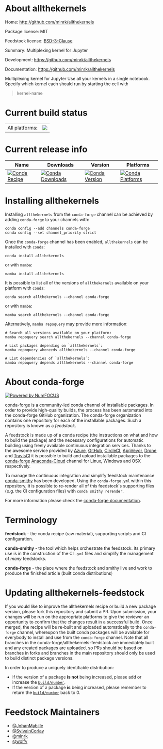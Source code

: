 About allthekernels
===================

Home: http://github.com/minrk/allthekernels

Package license: MIT

Feedstock license: [BSD-3-Clause](https://github.com/conda-forge/allthekernels-feedstock/blob/main/LICENSE.txt)

Summary: Multiplexing kernel for Jupyter

Development: https://github.com/minrk/allthekernels

Documentation: https://github.com/minrk/allthekernels

Multiplexing kernel for Jupyter
Use all your kernels in a single notebook.
Specify which kernel each should run by starting the cell with
>kernel-name


Current build status
====================


<table><tr><td>All platforms:</td>
    <td>
      <a href="https://dev.azure.com/conda-forge/feedstock-builds/_build/latest?definitionId=7577&branchName=main">
        <img src="https://dev.azure.com/conda-forge/feedstock-builds/_apis/build/status/allthekernels-feedstock?branchName=main">
      </a>
    </td>
  </tr>
</table>

Current release info
====================

| Name | Downloads | Version | Platforms |
| --- | --- | --- | --- |
| [![Conda Recipe](https://img.shields.io/badge/recipe-allthekernels-green.svg)](https://anaconda.org/conda-forge/allthekernels) | [![Conda Downloads](https://img.shields.io/conda/dn/conda-forge/allthekernels.svg)](https://anaconda.org/conda-forge/allthekernels) | [![Conda Version](https://img.shields.io/conda/vn/conda-forge/allthekernels.svg)](https://anaconda.org/conda-forge/allthekernels) | [![Conda Platforms](https://img.shields.io/conda/pn/conda-forge/allthekernels.svg)](https://anaconda.org/conda-forge/allthekernels) |

Installing allthekernels
========================

Installing `allthekernels` from the `conda-forge` channel can be achieved by adding `conda-forge` to your channels with:

```
conda config --add channels conda-forge
conda config --set channel_priority strict
```

Once the `conda-forge` channel has been enabled, `allthekernels` can be installed with `conda`:

```
conda install allthekernels
```

or with `mamba`:

```
mamba install allthekernels
```

It is possible to list all of the versions of `allthekernels` available on your platform with `conda`:

```
conda search allthekernels --channel conda-forge
```

or with `mamba`:

```
mamba search allthekernels --channel conda-forge
```

Alternatively, `mamba repoquery` may provide more information:

```
# Search all versions available on your platform:
mamba repoquery search allthekernels --channel conda-forge

# List packages depending on `allthekernels`:
mamba repoquery whoneeds allthekernels --channel conda-forge

# List dependencies of `allthekernels`:
mamba repoquery depends allthekernels --channel conda-forge
```


About conda-forge
=================

[![Powered by
NumFOCUS](https://img.shields.io/badge/powered%20by-NumFOCUS-orange.svg?style=flat&colorA=E1523D&colorB=007D8A)](https://numfocus.org)

conda-forge is a community-led conda channel of installable packages.
In order to provide high-quality builds, the process has been automated into the
conda-forge GitHub organization. The conda-forge organization contains one repository
for each of the installable packages. Such a repository is known as a *feedstock*.

A feedstock is made up of a conda recipe (the instructions on what and how to build
the package) and the necessary configurations for automatic building using freely
available continuous integration services. Thanks to the awesome service provided by
[Azure](https://azure.microsoft.com/en-us/services/devops/), [GitHub](https://github.com/),
[CircleCI](https://circleci.com/), [AppVeyor](https://www.appveyor.com/),
[Drone](https://cloud.drone.io/welcome), and [TravisCI](https://travis-ci.com/)
it is possible to build and upload installable packages to the
[conda-forge](https://anaconda.org/conda-forge) [Anaconda-Cloud](https://anaconda.org/)
channel for Linux, Windows and OSX respectively.

To manage the continuous integration and simplify feedstock maintenance
[conda-smithy](https://github.com/conda-forge/conda-smithy) has been developed.
Using the ``conda-forge.yml`` within this repository, it is possible to re-render all of
this feedstock's supporting files (e.g. the CI configuration files) with ``conda smithy rerender``.

For more information please check the [conda-forge documentation](https://conda-forge.org/docs/).

Terminology
===========

**feedstock** - the conda recipe (raw material), supporting scripts and CI configuration.

**conda-smithy** - the tool which helps orchestrate the feedstock.
                   Its primary use is in the construction of the CI ``.yml`` files
                   and simplify the management of *many* feedstocks.

**conda-forge** - the place where the feedstock and smithy live and work to
                  produce the finished article (built conda distributions)


Updating allthekernels-feedstock
================================

If you would like to improve the allthekernels recipe or build a new
package version, please fork this repository and submit a PR. Upon submission,
your changes will be run on the appropriate platforms to give the reviewer an
opportunity to confirm that the changes result in a successful build. Once
merged, the recipe will be re-built and uploaded automatically to the
`conda-forge` channel, whereupon the built conda packages will be available for
everybody to install and use from the `conda-forge` channel.
Note that all branches in the conda-forge/allthekernels-feedstock are
immediately built and any created packages are uploaded, so PRs should be based
on branches in forks and branches in the main repository should only be used to
build distinct package versions.

In order to produce a uniquely identifiable distribution:
 * If the version of a package **is not** being increased, please add or increase
   the [``build/number``](https://docs.conda.io/projects/conda-build/en/latest/resources/define-metadata.html#build-number-and-string).
 * If the version of a package **is** being increased, please remember to return
   the [``build/number``](https://docs.conda.io/projects/conda-build/en/latest/resources/define-metadata.html#build-number-and-string)
   back to 0.

Feedstock Maintainers
=====================

* [@JohanMabille](https://github.com/JohanMabille/)
* [@SylvainCorlay](https://github.com/SylvainCorlay/)
* [@minrk](https://github.com/minrk/)
* [@wolfv](https://github.com/wolfv/)

